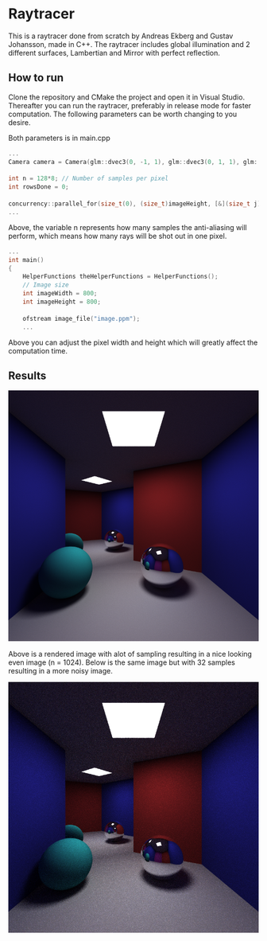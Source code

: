 # Raytracer

This is a raytracer done from scratch by Andreas Ekberg and Gustav Johansson, made in C++. The raytracer includes global illumination and 2 different surfaces, Lambertian and Mirror with perfect reflection.

## How to run

Clone the repository and CMake the project and open it in Visual Studio. Thereafter you can run the raytracer, preferably in release mode for faster computation. The following parameters can be worth changing to you desire.

Both parameters is in main.cpp

```cpp
...
Camera camera = Camera(glm::dvec3(0, -1, 1), glm::dvec3(0, 1, 1), glm::dvec3(0, -1, -1), glm::dvec3(0, 1, -1), glm::dvec3(-1, 0, 0), pixelSizeX, pixelSizeY, imageWidth, imageHeight);

int n = 128*8; // Number of samples per pixel
int rowsDone = 0;

concurrency::parallel_for(size_t(0), (size_t)imageHeight, [&](size_t j)
...

```

Above, the variable n represents how many samples the anti-aliasing will perform, which means how many rays will be shot out in one pixel.

```cpp
...
int main()
{
    HelperFunctions theHelperFunctions = HelperFunctions();
    // Image size
    int imageWidth = 800;
    int imageHeight = 800;

    ofstream image_file("image.ppm");
    ...

```

Above you can adjust the pixel width and height which will greatly affect the computation time.

## Results

![Big Sample](assets/800x8001024s.png)

Above is a rendered image with alot of sampling resulting in a nice looking even image (n = 1024). Below is the same image but with 32 samples resulting in a more noisy image. 

![Project Logo](assets/800x80032s.png)





